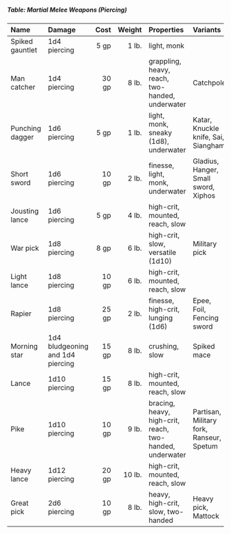 ##### Table: Martial Melee Weapons (Piercing)
| Name | Damage | Cost | Weight | Properties | Variants |
|:-----|:-------|-----:|-------:|:-----------|:---------|
| Spiked gauntlet | 1d4 piercing | 5 gp | 1 lb. | light, monk | |
| Man catcher | 1d4 piercing | 30 gp | 8 lb. | grappling, heavy, reach, two-handed, underwater | Catchpole |
| Punching dagger | 1d6 piercing | 5 gp | 1 lb. | light, monk, sneaky (1d8), underwater | Katar, Knuckle knife, Sai, Siangham |
| Short sword | 1d6 piercing | 10 gp | 2 lb. | finesse, light, monk, underwater | Gladius, Hanger, Small sword, Xiphos |
| Jousting lance | 1d6 piercing | 5 gp | 4 lb. | high-crit, mounted, reach, slow | |
| War pick | 1d8 piercing | 8 gp | 6 lb. | high-crit, slow, versatile (1d10) | Military pick |
| Light lance | 1d8 piercing | 10 gp | 6 lb. | high-crit, mounted, reach, slow | |
| Rapier | 1d8 piercing | 25 gp | 2 lb. | finesse, high-crit, lunging (1d6) | Epee, Foil, Fencing sword |
| Morning star | 1d4 bludgeoning and 1d4 piercing | 15 gp | 8 lb. | crushing, slow | Spiked mace |
| Lance | 1d10 piercing | 15 gp | 8 lb. | high-crit, mounted, reach, slow | |
| Pike | 1d10 piercing | 10 gp | 9 lb. | bracing, heavy, high-crit, reach, two-handed, underwater | Partisan, Military fork, Ranseur, Spetum |
| Heavy lance | 1d12 piercing | 20 gp | 10 lb. | high-crit, mounted, reach, slow | |
| Great pick | 2d6 piercing | 10 gp | 8 lb. | heavy, high-crit, slow, two-handed | Heavy pick, Mattock |
